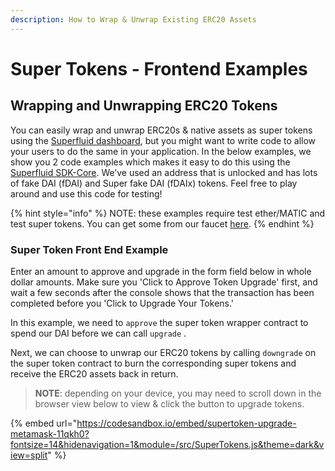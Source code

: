 ```yaml
---
description: How to Wrap & Unwrap Existing ERC20 Assets
---
```


# Super Tokens - Frontend Examples

## Wrapping and Unwrapping ERC20 Tokens

You can easily wrap and unwrap ERC20s & native assets as super tokens using the [Superfluid dashboard](https://app.superfluid.finance/currencies), but you might want to write code to allow your users to do the same in your application. In the below examples, we show you 2 code examples which makes it easy to do this using the [Superfluid SDK-Core](https://www.npmjs.com/package/@superfluid-finance/sdk-core). We’ve used an address that is unlocked and has lots of fake DAI (fDAI) and Super fake DAI (fDAIx) tokens. Feel free to play around and use this code for testing!

{% hint style="info" %}
NOTE: these examples require test ether/MATIC and test super tokens. You can get some from our faucet [here](super-token-faucet.md).&#x20;
{% endhint %}

### Super Token Front End Example

Enter an amount to approve and upgrade in the form field below in whole dollar amounts. Make sure you 'Click to Approve Token Upgrade' first, and wait a few seconds after the console shows that the transaction has been completed before you 'Click to Upgrade Your Tokens.'

In this example, we need to `approve` the super token wrapper contract to spend our DAI before we can call `upgrade` .

Next, we can choose to unwrap our ERC20 tokens by calling `downgrade` on the super token contract to burn the corresponding super tokens and receive the ERC20 assets back in return.

> **NOTE**: depending on your device, you may need to scroll down in the browser view below to view & click the button to upgrade tokens.

{% embed url="https://codesandbox.io/embed/supertoken-upgrade-metamask-11qkh0?fontsize=14&hidenavigation=1&module=/src/SuperTokens.js&theme=dark&view=split" %}
